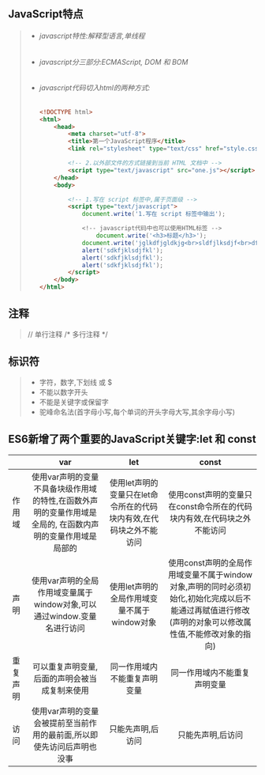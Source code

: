 ## JavaScript特点

> - ###### javascript特性:解释型语言,单线程
>
> - ###### javascript分三部分:ECMAScript, DOM 和 BOM
>
> - ###### javascript代码切入html的两种方式:
>
>   ```html
>   <!DOCTYPE html>
>   <html>
>       <head>
>           <meta charset="utf-8">
>           <title>第一个JavaScript程序</title>
>           <link rel="stylesheet" type="text/css" href="style.css">
>   
>           <!-- 2.以外部文件的方式链接到当前 HTML 文档中 -->
>           <script type="text/javascript" src="one.js"></script>			
>       </head>
>       <body>
>   
>           <!-- 1.写在 script 标签中,属于页面级 -->
>           <script type="text/javascript">											
>               document.write('1.写在 script 标签中输出');
>   
>               <!-- javascript代码中也可以使用HTML标签 -->
>                   document.write('<h3>标题</h3>');
>               document.write('jglkdfjgldkjg<br>sldfjlksdjf<br>dfjsdjfkl');
>               alert('sdkfjklsdjfkl');
>               alert('sdkfjklsdjfkl');
>               alert('sdkfjklsdjfkl');
>           </script>																							
>       </body> 
>   </html>
>   ```



## 注释

> // 单行注释
> /* 多行注释 */



## 标识符

> - 字符，数字,下划线 或 $ 
> - 不能以数字开头
> - 不能是关键字或保留字
> - 驼峰命名法(首字母小写,每个单词的开头字母大写,其余字母小写)



## ES6新增了两个重要的JavaScript关键字:let 和 const

|          |                             var                              |                             let                              |                            const                             |
| -------- | :----------------------------------------------------------: | :----------------------------------------------------------: | :----------------------------------------------------------: |
| 作用域   | 使用var声明的变量不具备块级作用域的特性,在函数外声明的变量作用域是全局的, 在函数内声明的变量作用域是局部的 | 使用let声明的变量只在let命令所在的代码块内有效,在代码块之外不能访问 | 使用const声明的变量只在const命令所在的代码块内有效,在代码块之外不能访问 |
| 声明     | 使用var声明的全局作用域变量属于window对象,可以通过window.变量名进行访问 |         使用let声明的全局作用域变量不属于window对象          | 使用const声明的全局作用域变量不属于window对象,声明的同时必须初始化,初始化完成以后不能通过再赋值进行修改(声明的对象可以修改属性值,不能修改对象的指向) |
| 重复声明 |        可以重复声明变量,后面的声明会被当成复制来使用         |                 同一作用域内不能重复声明变量                 |                 同一作用域内不能重复声明变量                 |
| 访问     | 使用var声明的变量会被提前至当前作用的最前面,所以即使先访问后声明也没事 |                      只能先声明,后访问                       |                      只能先声明,后访问                       |